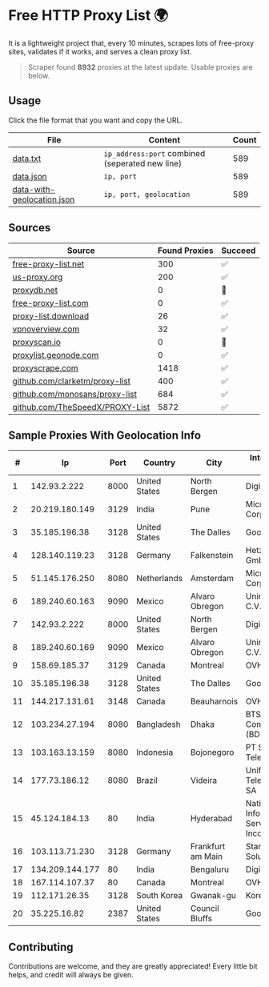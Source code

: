 
# Free HTTP Proxy List 🌍

It is a lightweight project that, every 10 minutes, scrapes lots of free-proxy sites, validates if it works, and serves a clean proxy list.


> Scraper found **8932** proxies at the latest update. Usable proxies are below.

## Usage

Click the file format that you want and copy the URL.


|File|Content|Count|
|----|-------|-----|
|[data.txt](https://raw.githubusercontent.com/themiralay/Proxy-List-World/master/data.txt)|`ip_address:port` combined (seperated new line)|589|
|[data.json](https://raw.githubusercontent.com/themiralay/Proxy-List-World/master/data.json)|`ip, port`|589|
|[data-with-geolocation.json](https://raw.githubusercontent.com/themiralay/Proxy-List-World/master/data-with-geolocation.json)|`ip, port, geolocation`|589|

## Sources

|Source|Found Proxies|Succeed|
|------|-------------|-------|
|[free-proxy-list.net](https://free-proxy-list.net)|300|✅|
|[us-proxy.org](https://www.us-proxy.org)|200|✅|
|[proxydb.net](http://proxydb.net)|0|🚫|
|[free-proxy-list.com](https://free-proxy-list.com/?page=&port=&type%5B%5D=http&type%5B%5D=https&up_time=0&search=Search)|0|✅|
|[proxy-list.download](https://www.proxy-list.download/HTTP)|26|✅|
|[vpnoverview.com](https://vpnoverview.com/privacy/anonymous-browsing/free-proxy-servers)|32|✅|
|[proxyscan.io](https://www.proxyscan.io)|0|🚫|
|[proxylist.geonode.com](https://proxylist.geonode.com/api/proxy-list?limit=300&page=1&sort_by=lastChecked&sort_type=desc&protocols=http,https)|0|✅|
|[proxyscrape.com](https://api.proxyscrape.com/v2/?request=displayproxies&protocol=http&timeout=10000&country=all&ssl=all&anonymity=all)|1418|✅|
|[github.com/clarketm/proxy-list](https://raw.githubusercontent.com/clarketm/proxy-list/master/proxy-list-raw.txt)|400|✅|
|[github.com/monosans/proxy-list](https://raw.githubusercontent.com/monosans/proxy-list/main/proxies/http.txt)|684|✅|
|[github.com/TheSpeedX/PROXY-List](https://raw.githubusercontent.com/TheSpeedX/PROXY-List/master/http.txt)|5872|✅|


## Sample Proxies With Geolocation Info

|#|Ip|Port|Country|City|Internet Service Provider|
|-|--|----|-------|----|-------------------------|
|1|142.93.2.222|8000|United States|North Bergen|DigitalOcean, LLC|
|2|20.219.180.149|3129|India|Pune|Microsoft Corporation|
|3|35.185.196.38|3128|United States|The Dalles|Google LLC|
|4|128.140.119.23|3128|Germany|Falkenstein|Hetzner Online GmbH|
|5|51.145.176.250|8080|Netherlands|Amsterdam|Microsoft Corporation|
|6|189.240.60.163|9090|Mexico|Alvaro Obregon|Uninet S.A. de C.V.|
|7|142.93.2.222|8000|United States|North Bergen|DigitalOcean, LLC|
|8|189.240.60.169|9090|Mexico|Alvaro Obregon|Uninet S.A. de C.V.|
|9|158.69.185.37|3129|Canada|Montreal|OVH SAS|
|10|35.185.196.38|3128|United States|The Dalles|Google LLC|
|11|144.217.131.61|3148|Canada|Beauharnois|OVH Hosting|
|12|103.234.27.194|8080|Bangladesh|Dhaka|BTS Communications (BD) Ltd|
|13|103.163.13.159|8080|Indonesia|Bojonegoro|PT Solusi Media Telekomunikasi|
|14|177.73.186.12|8080|Brazil|Videira|Unifique Telecomunicações SA|
|15|45.124.184.13|80|India|Hyderabad|National Informatics Centre Services Incorporated|
|16|103.113.71.230|3128|Germany|Frankfurt am Main|Stark Industries Solutions LTD|
|17|134.209.144.177|80|India|Bengaluru|DigitalOcean, LLC|
|18|167.114.107.37|80|Canada|Montreal|OVH SAS|
|19|112.171.26.35|3128|South Korea|Gwanak-gu|Korea Telecom|
|20|35.225.16.82|2387|United States|Council Bluffs|Google LLC|



## Contributing

Contributions are welcome, and they are greatly appreciated! Every
little bit helps, and credit will always be given.

